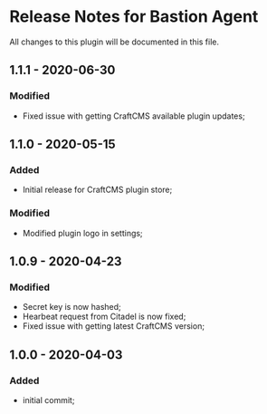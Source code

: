 # Release Notes for Bastion Agent

All changes to this plugin will be documented in this file.

## 1.1.1 - 2020-06-30
### Modified
- Fixed issue with getting CraftCMS available plugin updates;

## 1.1.0 - 2020-05-15
### Added
- Initial release for CraftCMS plugin store;

### Modified
- Modified plugin logo in settings;

## 1.0.9 - 2020-04-23
### Modified
- Secret key is now hashed;
- Hearbeat request from Citadel is now fixed;
- Fixed issue with getting latest CraftCMS version;

## 1.0.0 - 2020-04-03
### Added
- initial commit;